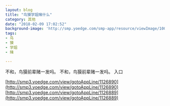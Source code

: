```yaml
---
layout: blog
title: "鸟獏学姐赌什么"
category: 其他
date: "2018-02-09 17:02:52"
background-image: 'http://smp.yoedge.com/smp-app/resource/viewImage/1003825appline.png'
tags:
- 鸟
- 獏
- 学姐
- 赌

---
```

不和，鸟獏前辈赌一发吗。
不和，鸟獏前辈赌一发吗。
入口

[http://smp3.yoedge.com/view/gotoAppLine/1126890](http://smp3.yoedge.com/view/gotoAppLine/1126890)
[http://smp3.yoedge.com/view/gotoAppLine/1126889](http://smp3.yoedge.com/view/gotoAppLine/1126889)

        
